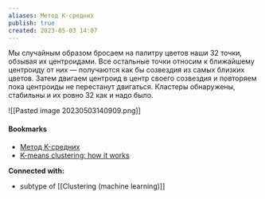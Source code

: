 ```yaml
---
aliases: Метод К-средних
publish: true
created: 2023-05-03 14:07
---
```


Мы случайным образом бросаем на палитру цветов наши 32 точки, обзывая их центроидами. Все остальные точки относим к ближайшему центроиду от них — получаются как бы созвездия из самых близких цветов. Затем двигаем центроид в центр своего созвездия и повторяем пока центроиды не перестанут двигаться. Кластеры обнаружены, стабильны и их ровно 32 как и надо было.

![[Pasted image 20230503140909.png]]


#### Bookmarks
- [Метод K-средних](https://en.wikipedia.org/wiki/K-means_clustering)  
- [K-means clustering: how it works](https://www.youtube.com/watch?v=_aWzGGNrcic)


**Connected with:**
- subtype of [[Clustering (machine learning)]]
